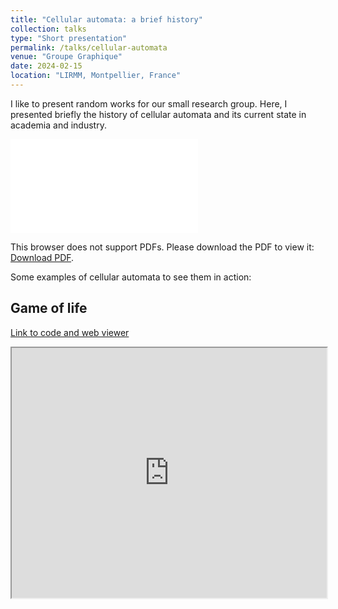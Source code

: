 ```yaml
---
title: "Cellular automata: a brief history"
collection: talks
type: "Short presentation"
permalink: /talks/cellular-automata
venue: "Groupe Graphique"
date: 2024-02-15
location: "LIRMM, Montpellier, France"
---
```



I like to present random works for our small research group. Here, I presented briefly the history of cellular automata and its current state in academia and industry.


<object data="/files/Presentations/Presentation3D_Cellular-Automata.pdf" type="application/pdf" width="750px" height="750px">
    <embed src="/files/Presentations/Presentation3D_Cellular-Automata.pdf" type="application/pdf">
        <p>This browser does not support PDFs. Please download the PDF to view it: <a href="/files/Presentations/Presentation3D_Cellular-Automata.pdf">Download PDF</a>.</p>
    </embed>
</object>


Some examples of cellular automata to see them in action:

## Game of life
[Link to code and web viewer](https://editor.p5js.org/marchartley/sketches/MlW8v3NQX)
<iframe src="https://editor.p5js.org/marchartley/full/MlW8v3NQX" width="100%" height="400px"></iframe>